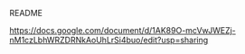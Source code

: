 README

https://docs.google.com/document/d/1AK89O-mcVwJWEZj-nM1czLbhWRZDRNkAoUhLrSi4buo/edit?usp=sharing
